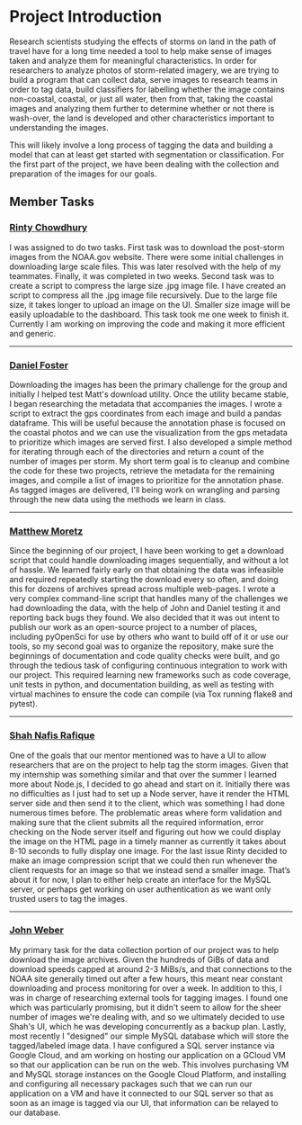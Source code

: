 # Project Introduction

Research scientists studying the effects of storms on land in the path of travel have for a long time needed a tool 
to help make sense of images taken and analyze them for meaningful characteristics. In order for researchers to analyze 
photos of storm-related imagery, we are trying to build a program that can collect data, serve images to research teams 
in order to tag data, build classifiers for labelling whether the image contains non-coastal, coastal, or just all 
water, then from that, taking the coastal images and analyzing them further to determine whether or not there is 
wash-over, the land is developed and other characteristics important to understanding the images.

This will likely involve a long process of tagging the data and building a model that can at least get started with 
segmentation or classification. For the first part of the project, we have been dealing with the collection and 
preparation of the images for our goals.

## Member Tasks

### [**Rinty Chowdhury**](https://github.com/rintychy)  

I was assigned to do two tasks. First task was to download the post-storm images from the NOAA.gov website. 
There were some initial challenges in downloading large scale files. This was later resolved with the help of my 
teammates. Finally, it was completed in two weeks. Second task was to create a script to compress the large size 
.jpg image file. I have created an script to compress all the .jpg image file recursively. Due to the large file 
size, it takes longer to upload an image on the UI. Smaller size image will be easily uploadable to the dashboard. 
This task took me one week to finish it. Currently I am working on improving the code and making it more efficient
and generic.

---

### [**Daniel Foster**](https://github.com/dlfosterbot)  

Downloading the images has been the primary challenge for the group and initially I helped test Matt's download 
utility. Once the utility became stable, I began researching the metadata that accompanies the images. I wrote a 
script to extract the gps coordinates from each image and build a pandas dataframe. This will be useful because the 
annotation phase is focused on the coastal photos and we can use the visualization from the gps metadata to prioritize 
which images are served first. I also developed a simple method for iterating through each of the directories and 
return a count of the number of images per storm. My short term goal is to cleanup and combine the code for these two 
projects, retrieve the metadata for the remaining images, and compile a list of images to prioritize for the annotation 
phase. As tagged images are delivered, I'll being work on wrangling and parsing through the new data using the methods 
we learn in class.

---  

### [**Matthew Moretz**](https://github.com/Matmorcat)  

Since the beginning of our project, I have been working to get a download script that could handle downloading 
images sequentially, and without a lot of hassle. We learned fairly early on that obtaining the data was infeasible 
and required repeatedly starting the download every so often, and doing this for dozens of archives spread across 
multiple web-pages. I wrote a very complex command-line script that handles many of the challenges we had 
downloading the data, with the help of John and Daniel testing it and reporting back bugs they found. We also 
decided that it was out intent to publish our work as an open-source project to a number of places, including 
pyOpenSci for use by others who want to build off of it or use our tools, so my second goal was to organize the 
repository, make sure the beginnings of documentation and code quality checks were built, and go through the 
tedious task of configuring continuous integration to work with our project. This required learning new frameworks 
such as code coverage, unit tests in python, and documentation building, as well as testing with virtual machines 
to ensure the code can compile (via Tox running flake8 and pytest).

---

### [**Shah Nafis Rafique**](https://github.com/ShahNafisRafique)  

One of the goals that our mentor mentioned was to have a UI to allow researchers that are on the project to help tag the
storm images. Given that my internship was something similar and that over the summer I learned more about Node.js, I
decided to go ahead and start on it. Initially there was no difficulties as I just had to set up a Node server, have it
render the HTML server side and then send it to the client, which was something I had done numerous times before. The
problematic areas where form validation and making sure that the client submits all the required information, error
checking on the Node server itself and figuring out how we could display the image on the HTML page in a timely manner
as currently it takes about 8-10 seconds to fully display one image. For the last issue Rinty decided to make an image
compression script that we could then run whenever the client requests for an image so that we instead send a smaller
image. That’s about it for now, I plan to either help create an interface for the MySQL server, or perhaps get working
on user authentication as we want only trusted users to tag the images.

---

### [**John Weber**](https://github.com/JWeb56)  

My primary task for the data collection portion of our project was to help download the image archives. Given the 
hundreds of GiBs of data and download speeds capped at around 2-3 MiBs/s, and that connections to the NOAA site 
generally timed out after a few hours, this meant near constant downloading and process monitoring for over a week. 
In addition to this, I was in charge of researching external tools for tagging images. I found one which was 
particularly promising, but it didn't seem to allow for the sheer number of images we're dealing with, and so we 
ultimately decided to use Shah's UI, which he was developing concurrently as a backup plan. Lastly, most recently I 
"designed" our simple MySQL database which will store the tagged/labeled image data. I have configured a SQL server 
instance via Google Cloud, and am working on hosting our application on a GCloud VM so that our application can be 
run on the web. This involves purchasing VM and MySQL storage instances on the Google Cloud Platform, and 
installing and configuring all necessary packages such that we can run our application on a VM and have it 
connected to our SQL server so that as soon as an image is tagged via our UI, that information can be relayed to 
our database.
